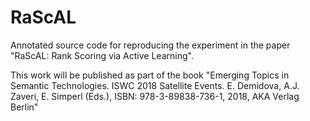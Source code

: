 # RaScAL

Annotated source code for reproducing the experiment in the paper "RaScAL: Rank Scoring via Active Learning".

This work will be published as part of the book "Emerging Topics in Semantic Technologies. ISWC 2018 Satellite Events. E. Demidova, A.J. Zaveri, E. Simperl (Eds.), ISBN: 978-3-89838-736-1, 2018, AKA Verlag Berlin"